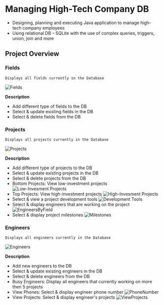 # Managing High-Tech Company DB

- Designing, planning and executing Java application to manage high-tech company employees
- Using relational DB – SQLite with the use of complex queries, triggers, union, join and more


## Project Overview
### Fields
	Displays all fields currently in the Database
![Fields](https://user-images.githubusercontent.com/12692788/56085279-2baea480-5e49-11e9-9bc7-3fdf821d62c1.jpg)


**Description** 
- Add different type of fields to the DB
- Select & update existing fields in the DB
- Select & delete fields from the DB

### Projects
	Displays all projects currently in the Database
![Projects](https://user-images.githubusercontent.com/12692788/56085346-243bcb00-5e4a-11e9-9648-f0094fbeb6f0.jpg)

**Description** 
- Add different type of projects to the DB
- Select & update existing projects in the DB
- Select & delete projects from the DB
- Bottom Projects: View low-investment projects
![Low-Invesment Projects](https://user-images.githubusercontent.com/12692788/56085401-35d1a280-5e4b-11e9-81f4-09ee0a1c8fa8.jpg)
- Top Projects: View high-investment projects
![High-Invesment Projects](https://user-images.githubusercontent.com/12692788/56085415-75988a00-5e4b-11e9-8225-36819327e097.jpg)
- Select & view a project development tools
![Development Tools](https://user-images.githubusercontent.com/12692788/56085427-c14b3380-5e4b-11e9-86a9-c8b0a3693e05.jpg)
- Select & display engineers that are working on the project
![EngineersByField](https://user-images.githubusercontent.com/12692788/56085465-6f56dd80-5e4c-11e9-8b36-2d8c457637da.jpg)
- Select & display project milestones
![Milestones](https://user-images.githubusercontent.com/12692788/56085488-c78ddf80-5e4c-11e9-8f1b-d57916d04304.jpg)


### Engineers
	Displays all engineers currently in the Database
![Engineers](https://user-images.githubusercontent.com/12692788/56085545-c27d6000-5e4d-11e9-8358-4fef6883dc2a.jpg)

**Description** 
- Add new engineers to the DB
- Select & update existing engineers in the DB
- Select & delete engineers from the DB
- Busy Engineers: Display all engineers that currently working on more then 5 projects
- View Phones: Select & display engineer phone number
![PhoneNumber](https://user-images.githubusercontent.com/12692788/56085574-50f1e180-5e4e-11e9-99b6-8eadd1fe8b66.jpg)
- View Projects: Select & display engineer's projects
![ViewProjects](https://user-images.githubusercontent.com/12692788/56085591-9dd5b800-5e4e-11e9-94a9-d9424c226751.jpg)
